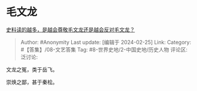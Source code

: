 # 毛文龙
[史料读的越多，是越会尊敬毛文龙还是越会反对毛文龙？](https://www.zhihu.com/question/490658455/answer/3408646340)

> Author: #Anonymity
> Last update: [编辑于 2024-02-25]
> Link:
> Category: #【答集】/08-文艺答集
> Tag: #8-世界史地/2-中国史地/历史人物
> 评论区:
> 泛讨论:

文龙之冤，类于岳飞。

崇焕之鄙，甚于秦桧。
